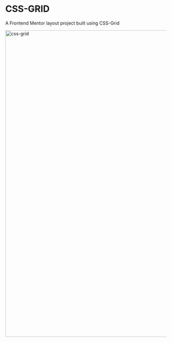 # CSS-GRID
A Frontend Mentor layout project built using CSS-Grid

<img width="960" alt="css-grid" src="https://user-images.githubusercontent.com/68988267/176004581-3951ea2e-4d96-405a-9215-47fc02722045.png">


